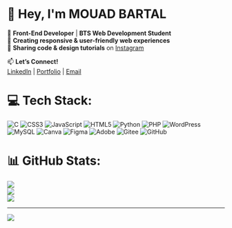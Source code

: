# 👋 Hey, I'm MOUAD BARTAL  

🧠 **Front-End Developer** | **BTS Web Development Student**  
🌌 **Creating responsive & user-friendly web experiences**  
🎥 **Sharing code & design tutorials** on [Instagram]([#](https://www.instagram.com/moua.ddcode/))  

📫 **Let’s Connect!**  
[LinkedIn](https://www.linkedin.com/in/mouad-bartal-65b962358/) | [Portfolio](#) | [Email](mailto:mouaddcode@gmail.com)  

# 💻 Tech Stack:
![C](https://img.shields.io/badge/c-%2300599C.svg?style=for-the-badge&logo=c&logoColor=white) ![CSS3](https://img.shields.io/badge/css3-%231572B6.svg?style=for-the-badge&logo=css3&logoColor=white) ![JavaScript](https://img.shields.io/badge/javascript-%23323330.svg?style=for-the-badge&logo=javascript&logoColor=%23F7DF1E) ![HTML5](https://img.shields.io/badge/html5-%23E34F26.svg?style=for-the-badge&logo=html5&logoColor=white) ![Python](https://img.shields.io/badge/python-3670A0?style=for-the-badge&logo=python&logoColor=ffdd54) ![PHP](https://img.shields.io/badge/php-%23777BB4.svg?style=for-the-badge&logo=php&logoColor=white) ![WordPress](https://img.shields.io/badge/WordPress-%23117AC9.svg?style=for-the-badge&logo=WordPress&logoColor=white) ![MySQL](https://img.shields.io/badge/mysql-4479A1.svg?style=for-the-badge&logo=mysql&logoColor=white) ![Canva](https://img.shields.io/badge/Canva-%2300C4CC.svg?style=for-the-badge&logo=Canva&logoColor=white) ![Figma](https://img.shields.io/badge/figma-%23F24E1E.svg?style=for-the-badge&logo=figma&logoColor=white) ![Adobe](https://img.shields.io/badge/adobe-%23FF0000.svg?style=for-the-badge&logo=adobe&logoColor=white) ![Gitee](https://img.shields.io/badge/Gitee-C71D23?style=for-the-badge&logo=gitee&logoColor=white) ![GitHub](https://img.shields.io/badge/github-%23121011.svg?style=for-the-badge&logo=github&logoColor=white)
# 📊 GitHub Stats:
![](https://github-readme-stats.vercel.app/api?username=Mouaddbrt&theme=merko&hide_border=false&include_all_commits=false&count_private=false)<br/>
![](https://nirzak-streak-stats.vercel.app/?user=Mouaddbrt&theme=merko&hide_border=false)<br/>
![](https://github-readme-stats.vercel.app/api/top-langs/?username=Mouaddbrt&theme=merko&hide_border=false&include_all_commits=false&count_private=false&layout=compact)

---
[![](https://visitcount.itsvg.in/api?id=Mouaddbrt&icon=0&color=0)](https://visitcount.itsvg.in)

<!-- Proudly created with GPRM ( https://gprm.itsvg.in ) -->
